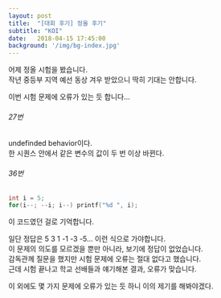 ```yaml
---
layout: post
title:  "[대회 후기] 정올 후기"
subtitle: "KOI"
date:   2018-04-15 17:45:00
background: '/img/bg-index.jpg'
---
```


어제 정올 시험을 봤습니다.<br>
작년 중등부 지역 예선 동상 겨우 받았으니 딱히 기대는 안합니다.<br>

이번 시험 문제에 오류가 있는 듯 합니다...<br>
###### 27번
undefinded behavior이다.<br>
한 시퀀스 안에서 같은 변수의 값이 두 번 이상 바뀐다.

###### 36번
```cpp
int i = 5;
for(i--; --i; i--) printf("%d ", i);
```
이 코드였던 걸로 기억합니다.

일단 정답은 5 3 1 -1 -3 -5... 이런 식으로 가야합니다.<br>
이 문제의 의도를 모르겠을 뿐만 아니라, 보기에 정답이 없었습니다.<br>
감독관께 질문을 했지만 시험 문제에 오류는 절대 없다고 했습니다.<br>
근데 시험 끝나고 학교 선배들과 얘기해본 결과, 오류가 맞습니다.<br>

이 외에도 몇 가지 문제에 오류가 있는 듯 하니 이의 제기를 해봐야겠다.
